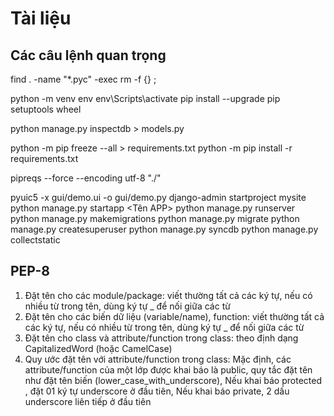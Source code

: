 # Tài liệu

## Các câu lệnh quan trọng

find . -name "*.pyc" -exec rm -f {} \;

python -m venv env
env\Scripts\activate
pip install --upgrade pip setuptools wheel

python manage.py inspectdb > models.py

python -m pip freeze --all > requirements.txt
python -m pip install -r requirements.txt

pipreqs --force --encoding utf-8 "./"

pyuic5 -x gui/demo.ui -o gui/demo.py
django-admin startproject mysite
python manage.py startapp <Tên APP>
python manage.py runserver
python manage.py makemigrations
python manage.py migrate
python manage.py createsuperuser
python manage.py syncdb
python manage.py collectstatic

## PEP-8

1. Đặt tên cho các module/package: viết thường tất cả các ký tự, nếu có nhiều từ trong tên, dùng ký tự _ để nối giữa các từ
2. Đặt tên cho các biến dữ liệu (variable/name), function: viết thường tất cả các ký tự, nếu có nhiều từ trong tên, dùng ký tự _ để nối giữa các từ
3. Đặt tên cho class và attribute/function trong class: theo định dạng CapitalizedWord (hoặc CamelCase)
4. Quy ước đặt tên với attribute/function trong class: Mặc định, các attribute/function của một lớp được khai báo là public, quy tắc đặt tên như đặt tên biến (lower_case_with_underscore), Nếu khai báo protected , đặt 01 ký tự underscore ở đầu tiên, Nếu khai báo private, 2 dấu underscore liên tiếp ở đầu tiên
